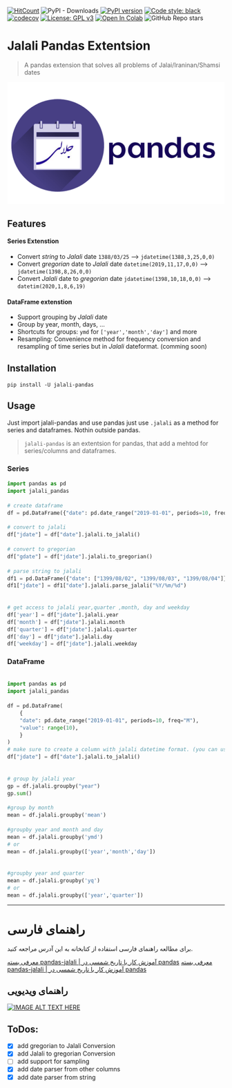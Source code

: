 [![HitCount](http://hits.dwyl.com/ghodsizadeh/jalali-pandas.svg)](http://hits.dwyl.com/ghodsizadeh/jalali-pandas)
![PyPI - Downloads](https://img.shields.io/pypi/dw/tehran_stocks.svg?color=blue)
[![PyPI version](https://badge.fury.io/py/jalali-pandas.svg)](https://badge.fury.io/py/jalali-pandas)
[![Code style: black](https://img.shields.io/badge/code%20style-black-000000.svg)](https://github.com/python/black)
[![codecov](https://codecov.io/gh/ghodsizadeh/jalali-pandas/branch/main/graph/badge.svg?token=LWQ85TN0NU)](https://codecov.io/gh/ghodsizadeh/jalali-pandas)
[![License: GPL v3](https://img.shields.io/badge/License-GPLv3-blue.svg)](https://www.gnu.org/licenses/gpl-3.0)
[![Open In Colab](https://colab.research.google.com/assets/colab-badge.svg)](https://colab.research.google.com/github/ghodsizadeh/jalali-pandas/blob/main/examples/basic_usage.ipynb)
![GitHub Repo stars](https://img.shields.io/github/stars/ghodsizadeh/jalali-pandas?logoColor=blue&style=social)

# Jalali Pandas Extentsion

> A pandas extension that solves all problems of Jalai/Iraninan/Shamsi dates

![Jalali Pandas python package](docs/assets/github-jalali-pandas.png)

## Features

#### Series Extenstion

- Convert _string_ to _Jalali_ date `1388/03/25` --> `jdatetime(1388,3,25,0,0)`
- Convert _gregorian_ date to _Jalali_ date `datetime(2019,11,17,0,0)` --> `jdatetime(1398,8,26,0,0)`
- Convert _Jalali_ date to _gregorian_ date `jdatetime(1398,10,18,0,0)` --> `datetim(2020,1,8,6,19)`

#### DataFrame extenstion

- Support grouping by _Jalali_ date
- Group by year, month, days, ...
- Shortcuts for groups: `ymd` for `['year','month','day']` and more
- Resampling: Convenience method for frequency conversion and resampling of time series but in _Jalali_ dateformat. (comming soon)

## Installation

    pip install -U jalali-pandas

## Usage

Just import jalali-pandas and use pandas just use `.jalali` as a method for series and dataframes. Nothin outside pandas.

> `jalali-pandas` is an extentsion for pandas, that add a mehtod for series/columns and dataframes.

### Series

```python
import pandas as pd
import jalali_pandas

# create dataframe
df = pd.DataFrame({"date": pd.date_range("2019-01-01", periods=10, freq="D")})

# convert to jalali
df["jdate"] = df["date"].jalali.to_jalali()

# convert to gregorian
df["gdate"] = df["jdate"].jalali.to_gregorian()

# parse string to jalali
df1 = pd.DataFrame({"date": ["1399/08/02", "1399/08/03", "1399/08/04"]})
df1["jdate"] = df1["date"].jalali.parse_jalali("%Y/%m/%d")


# get access to jalali year,quarter ,month, day and weekday
df['year'] = df["jdate"].jalali.year
df['month'] = df["jdate"].jalali.month
df['quarter'] = df["jdate"].jalali.quarter
df['day'] = df["jdate"].jalali.day
df['weekday'] = df["jdate"].jalali.weekday

```

### DataFrame

```python

import pandas as pd
import jalali_pandas

df = pd.DataFrame(
    {
    "date": pd.date_range("2019-01-01", periods=10, freq="M"),
    "value": range(10),
    }
)
# make sure to create a column with jalali datetime format. (you can use any name)
df["jdate"] = df["date"].jalali.to_jalali()


# group by jalali year
gp = df.jalali.groupby("year")
gp.sum()

#group by month
mean = df.jalali.groupby('mean')

#groupby year and month and day
mean = df.jalali.groupby('ymd')
# or
mean = df.jalali.groupby(['year','month','day'])


#groupby year and quarter
mean = df.jalali.groupby('yq')
# or
mean = df.jalali.groupby(['year','quarter'])
```

---

# راهنمای فارسی

برای مطالعه راهنمای فارسی استفاده از کتابخانه به این آدرس مراجعه کنید.

[معرفی بسته pandas-jalali | آموزش کار با تاریخ شمسی در pandas](https://learnwithmehdi.ir/posts/jalali-pandas/)
[معرفی بسته pandas-jalali | آموزش کار با تاریخ شمسی در pandas](https://learnwithmehdi.ir/posts/jalali-pandas/)

## راهنمای ویدیویی

[![IMAGE ALT TEXT HERE](https://img.youtube.com/vi/PYS4Hxmzbyg/0.jpg)](https://www.youtube.com/watch?v=PYS4Hxmzbyg)

## ToDos:

- [x] add gregorian to Jalali Conversion
- [x] add Jalali to gregorian Conversion
- [ ] add support for sampling
- [x] add date parser from other columns
- [x] add date parser from string
